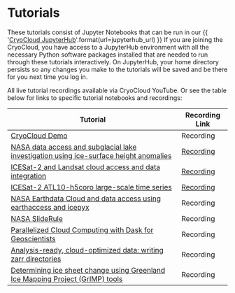 # Tutorials

These tutorials consist of Jupyter Notebooks that can be run in our
{{ '[CryoCloud JupyterHub]({url})'.format(url=jupyterhub_url) }}
If you are joining the CryoCloud, you have access to a JupyterHub environment
with all the necessary Python software packages installed that are needed to run
through these tutorials interactively. On JupyterHub, your home directory persists
so any changes you make to the tutorials will be saved and be there for you next
time you log in.

All live tutorial recordings available via CryoCloud YouTube. Or see the table below for links to specific tutorial notebooks and recordings:


| Tutorial | Recording Link |
| ---  | --- |
| [CryoCloud Demo](https://book.cryointhecloud.com/tutorials/cryocloud_demo/CryoCloud_demo.html) | Recording
| [NASA data access and subglacial lake investigation using ice-surface height anomalies](https://book.cryointhecloud.com/tutorials/IS2_ATL15_surface_height_anomalies/IS2_ATL15_surface_height_anomalies.html) | [Recording](https://youtu.be/HnGsCKyxkPo)
| [ICESat-2 and Landsat cloud access and data integration](https://book.cryointhecloud.com/tutorials/IS2_cloud_Landsat_integration.html) | [Recording](https://youtu.be/QNrDlwiomgc)
| [ICESat-2 ATL10-h5coro large-scale time series](https://book.cryointhecloud.com/external/ICESAT2_ATL10-h5coro_large_scale_time_series.html) | [Recording](https://youtu.be/iSRjtXoflRU)
| [NASA Earthdata Cloud and data access using earthaccess and icepyx](https://book.cryointhecloud.com/tutorials/NASA-Earthdata-Cloud-Access/index.html) | Recording
| [NASA SlideRule](https://book.cryointhecloud.com/tutorials/SlideRule_applications/SlideRule_applications.html) | Recording
| [Parallelized Cloud Computing with Dask for Geoscientists](https://book.cryointhecloud.com/tutorials/dask_for_geoscientists.html) | Recording
| [Analysis-ready, cloud-optimized data: writing zarr directories](https://book.cryointhecloud.com/tutorials/ARCOdata_writingZarrs.html) | Recording
| [Determining ice sheet change using Greenland Ice Mapping Project (GrIMP) tools](https://book.cryointhecloud.com/tutorials/GrIMP/GrIMP_tutorial_AGU23.html) | Recording
